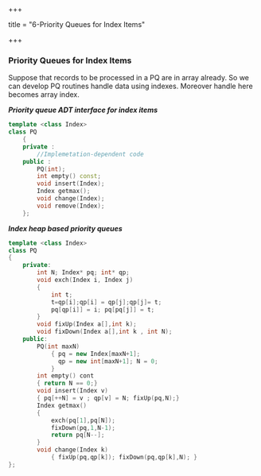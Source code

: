+++

title = "6-Priority Queues for Index Items"

+++

### Priority Queues for Index Items

Suppose that records to be processed in a PQ are in array already. So we can develop PQ routines handle data using indexes. Moreover handle here becomes array index.



***Priority queue ADT interface for index items***

````c++
template <class Index>
class PQ
	{
    private :
    	//Implemetation-dependent code
    public :
    	PQ(int);
    	int empty() const;
    	void insert(Index);
    	Index getmax();
    	void change(Index);
    	void remove(Index);
	};
````

***Index heap based priority queues***

````c++
template <class Index>
class PQ
{
    private:
    	int N; Index* pq; int* qp;
    	void exch(Index i, Index j)
        {
            int t;
            t=qp[i];qp[i] = qp[j];qp[j]= t;
            pq[qp[i]] = i; pq[pq[j]] = t;
        }
    	void fixUp(Index a[],int k);
    	void fixDown(Index a[],int k , int N);
    public:
    	PQ(int maxN)
        	{ pq = new Index[maxN+1];
              qp = new int[maxN+1]; N = 0;
            }
    	int empty() cont
        { return N == 0;}
    	void insert(Index v)
        { pq[++N] = v ; qp[v] = N; fixUp(pq,N);}
    	Index getmax()
        {
            exch(pq[1],pq[N]);
            fixDown(pq,1,N-1);
            return pq[N--];
        }
    	void change(Index k)
        	{ fixUp(pq,qp[k]); fixDown(pq,qp[k],N); }
};
````

